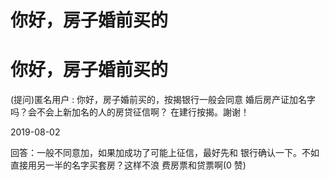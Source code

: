 # 你好，房子婚前买的

# 你好，房子婚前买的

(提问)匿名用户 : 你好，房子婚前买的，按揭银行一般会同意 婚后房产证加名字吗？会不会上新加名的人的房贷征信啊？ 在建行按揭。謝谢！

2019-08-02

回答：一般不同意加，如果加成功了可能上征信，最好先和 银行确认一下。不如直接用另一半的名字买套房？这样不浪 费房票和贷票啊(0 赞)